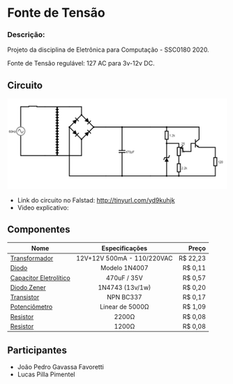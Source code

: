 # Fonte de Tensão

### Descrição: 
Projeto da disciplina de Eletrônica para Computação - SSC0180 2020.

Fonte de Tensão regulável: 127 AC para 3v-12v DC. 


## Circuito

![](diagrama.png)

- Link do circuito no Falstad: http://tinyurl.com/yd9kuhjk
- Video explicativo: 

## Componentes

| Nome | Especificações | Preço |
|---|:---:|---:
| [Transformador](https://www.baudaeletronica.com.br/transformador-trafo-12v-12v-500ma-110-220vac.html) | 12V+12V 500mA - 110/220VAC | R$ 22,23 |
| [Diodo](https://www.baudaeletronica.com.br/transistor-npn-bc337.html) | Modelo 1N4007 | R$ 0,11 |
| [Capacitor Eletrolítico](https://www.baudaeletronica.com.br/capacitor-eletrolitico-470uf-35v.html) | 470uF / 35V | R$ 0,57 |
| [Diodo Zener](https://www.baudaeletronica.com.br/diodo-zener-1n4743-13v-1w.html) | 1N4743 (13v/1w) | R$ 0,20 |
| [Transistor](https://www.baudaeletronica.com.br/transistor-npn-bc337.html) | NPN BC337 | R$ 0,17 |
| [Potenciômetro](https://www.baudaeletronica.com.br/potenciometro-linear-de-5k-5000.html) | Linear de 5000Ω | R$ 1,09 |
| [Resistor](https://www.baudaeletronica.com.br/resistor-2k2-5-1-4w.html) | 2200Ω | R$ 0,08 |
| [Resistor](https://www.baudaeletronica.com.br/resistor-1k2-5-1-4w.html) | 1200Ω | R$ 0,08 |



## Participantes
- João Pedro Gavassa Favoretti
- Lucas Pilla Pimentel
